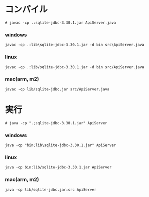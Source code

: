 # コンパイル

```shell
# javac -cp .:sqlite-jdbc-3.30.1.jar ApiServer.java
```

### windows

```shell
javac -cp .:lib\sqlite-jdbc-3.30.1.jar -d bin src\ApiServer.java
```

### linux

```shell
javac -cp .:lib/sqlite-jdbc-3.30.1.jar -d bin src/ApiServer.java
```

### mac(arm, m2)

```shell
javac -cp lib/sqlite-jdbc.jar src/ApiServer.java
```

# 実行

```shell
# java -cp ".;sqlite-jdbc-3.30.1.jar" ApiServer
```

### windows

```shell
java -cp "bin;lib\sqlite-jdbc-3.30.1.jar" ApiServer
```

### linux

```shell
java -cp bin:lib/sqlite-jdbc-3.30.1.jar ApiServer
```

### mac(arm, m2)

```shell
java -cp lib/sqlite-jdbc.jar:src ApiServer
```
